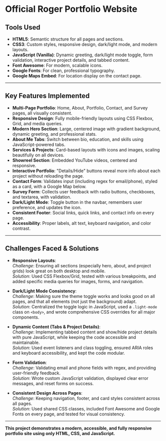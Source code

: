 # Official Roger Portfolio Website

## Tools Used

- **HTML5**: Semantic structure for all pages and sections.
- **CSS3**: Custom styles, responsive design, dark/light mode, and modern layouts.
- **JavaScript (Vanilla)**: Dynamic greeting, dark/light mode toggle, form validation, interactive project details, and tabbed content.
- **Font Awesome**: For modern, scalable icons.
- **Google Fonts**: For clean, professional typography.
- **Google Maps Embed**: For location display on the contact page.

---

## Key Features Implemented

- **Multi-Page Portfolio**: Home, About, Portfolio, Contact, and Survey pages, all visually consistent.
- **Responsive Design**: Fully mobile-friendly layouts using CSS Flexbox, Grid, and media queries.
- **Modern Hero Section**: Large, centered image with gradient background, dynamic greeting, and professional stats.
- **About Me Tabs**: Switch between bio, education, and skills using JavaScript-powered tabs.
- **Services & Projects**: Card-based layouts with icons and images, scaling beautifully on all devices.
- **Showreel Section**: Embedded YouTube videos, centered and responsive.
- **Interactive Portfolio**: "Details/Hide" buttons reveal more info about each project without reloading the page.
- **Contact Form**: Validates input (including regex for email/phone), styled as a card, with a Google Map below.
- **Survey Form**: Collects user feedback with radio buttons, checkboxes, and textarea, with validation.
- **Dark/Light Mode**: Toggle button in the navbar, remembers user preference, and updates the icon.
- **Consistent Footer**: Social links, quick links, and contact info on every page.
- **Accessibility**: Proper labels, alt text, keyboard navigation, and color contrast.

---

## Challenges Faced & Solutions

- **Responsive Layouts**:  
  *Challenge*: Ensuring all sections (especially hero, about, and project grids) look great on both desktop and mobile.  
  *Solution*: Used CSS Flexbox/Grid, tested with various breakpoints, and added specific media queries for images, forms, and navigation.

- **Dark/Light Mode Consistency**:  
  *Challenge*: Making sure the theme toggle works and looks good on all pages, and that all elements (not just the background) adapt.  
  *Solution*: Centralized the toggle logic in JavaScript, used a `.light-mode` class on `<body>`, and wrote comprehensive CSS overrides for all major components.

- **Dynamic Content (Tabs & Project Details)**:  
  *Challenge*: Implementing tabbed content and show/hide project details with pure JavaScript, while keeping the code accessible and maintainable.  
  *Solution*: Used event listeners and class toggling, ensured ARIA roles and keyboard accessibility, and kept the code modular.

- **Form Validation**:  
  *Challenge*: Validating email and phone fields with regex, and providing user-friendly feedback.  
  *Solution*: Wrote custom JavaScript validation, displayed clear error messages, and reset forms on success.

- **Consistent Design Across Pages**:  
  *Challenge*: Keeping navigation, footer, and card styles consistent across all pages.  
  *Solution*: Used shared CSS classes, included Font Awesome and Google Fonts on every page, and tested for visual consistency.

---

**This project demonstrates a modern, accessible, and fully responsive portfolio site using only HTML, CSS, and JavaScript.** 
